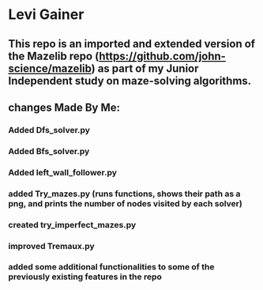 # Levi Gainer

## This repo is an imported and extended version of the Mazelib repo (https://github.com/john-science/mazelib) as part of my Junior Independent study on maze-solving algorithms.

## changes Made By Me:
### Added Dfs_solver.py
### Added Bfs_solver.py
### Added left_wall_follower.py
### added Try_mazes.py (runs functions, shows their path as a png, and prints the number of nodes visited by each solver)
### created try_imperfect_mazes.py
### improved Tremaux.py
### added some additional functionalities to some of the previously existing features in the repo
